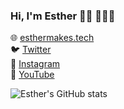 ### Hi, I'm Esther 👋🏻 👩🏻‍💻

🌐 [esthermakes.tech](https://esthermakes.tech/)  
🐦 [Twitter](https://twitter.com/esthermakestech)  
📸 [Instagram](https://www.instagram.com/esthermakestech/)  
🎥 [YouTube](https://www.youtube.com/c/EstherMakesTech)  

![Esther's GitHub stats](https://github-readme-stats.vercel.app/api?username=estherjk&show_icons=true&theme=transparent)
